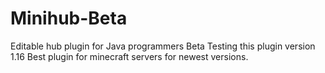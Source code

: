 # Minihub-Beta
Editable hub plugin for Java programmers
Beta Testing this plugin version 1.16
Best plugin for minecraft servers for newest versions.
